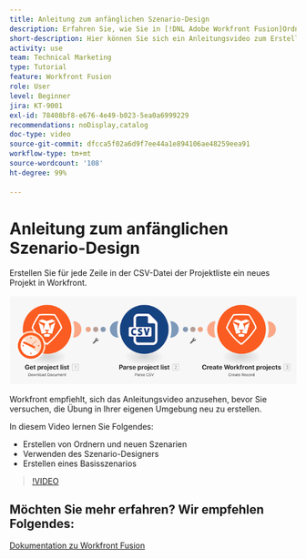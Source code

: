 ```yaml
---
title: Anleitung zum anfänglichen Szenario-Design
description: Erfahren Sie, wie Sie in [!DNL Adobe Workfront Fusion]Ordner und neue Szenarien erstellen, den Szenario-Designer verwenden und ein einfaches Szenario erstellen.
short-description: Hier können Sie sich ein Anleitungsvideo zum Erstellen von Szenarien ansehen.
activity: use
team: Technical Marketing
type: Tutorial
feature: Workfront Fusion
role: User
level: Beginner
jira: KT-9001
exl-id: 78408bf8-e676-4e49-b023-5ea0a6999229
recommendations: noDisplay,catalog
doc-type: video
source-git-commit: dfcca5f02a6d9f7ee44a1e894106ae48259eea91
workflow-type: tm+mt
source-wordcount: '108'
ht-degree: 99%

---
```


# Anleitung zum anfänglichen Szenario-Design

Erstellen Sie für jede Zeile in der CSV-Datei der Projektliste ein neues Projekt in Workfront.

![Ein Bild des Fusion-Szenarios](assets/understand-the-basics-1.png)

Workfront empfiehlt, sich das Anleitungsvideo anzusehen, bevor Sie versuchen, die Übung in Ihrer eigenen Umgebung neu zu erstellen.

In diesem Video lernen Sie Folgendes:

* Erstellen von Ordnern und neuen Szenarien
* Verwenden des Szenario-Designers
* Erstellen eines Basisszenarios

>[!VIDEO](https://video.tv.adobe.com/v/335261/?quality=12&learn=on&enablevpops)


## Möchten Sie mehr erfahren? Wir empfehlen Folgendes:

[Dokumentation zu Workfront Fusion](https://experienceleague.adobe.com/de/docs/workfront-fusion/using/get-started-with-fusion/understand-workfront-fusion/workfront-fusion-overview)
